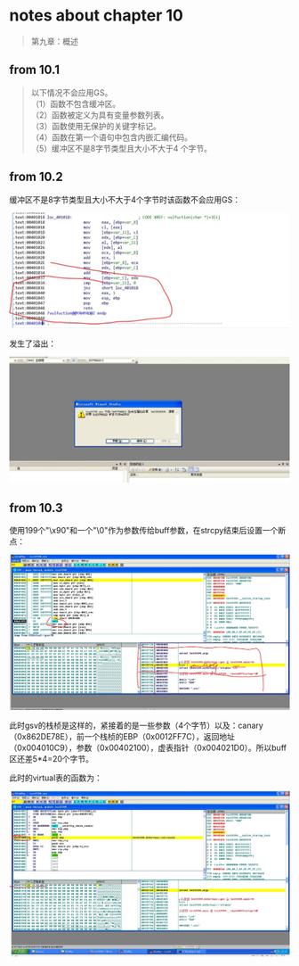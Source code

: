 # notes about chapter 10

>第九章：概述
## from 10.1

>以下情况不会应用GS。  
（1）函数不包含缓冲区。  
（2）函数被定义为具有变量参数列表。  
（3）函数使用无保护的关键字标记。  
（4）函数在第一个语句中包含内嵌汇编代码。  
（5）缓冲区不是8字节类型且大小不大于4 个字节。  

## from 10.2
缓冲区不是8字节类型且大小不大于4个字节时该函数不会应用GS：

![GS_1](./GS_1.JPG)

发生了溢出：

![GS_2](./GS_2.JPG)

## from 10.3
使用199个"\x90"和一个"\0"作为参数传给buff参数，在strcpy结束后设置一个断点：  

![GS_3](./GS_3.JPG)

此时gsv的栈桢是这样的，紧接着的是一些参数（4个字节）以及：canary（0x862DE78E），前一个栈桢的EBP（0x0012FF7C），返回地址（0x004010C9），参数（0x00402100），虚表指针（0x004021D0）。所以buff区还差5*4=20个字节。

此时的virtual表的函数为：

![GS_4](./GS_4.JPG)
